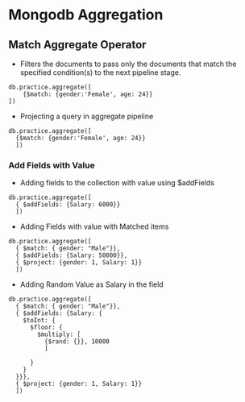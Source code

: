 # Mongodb Aggregation

## Match Aggregate Operator
- Filters the documents to pass only the documents that match the specified condition(s) to the next pipeline stage.
```
db.practice.aggregate([
    {$match: {gender:'Female', age: 24}}
])

```

- Projecting a query in aggregate pipeline
```
db.practice.aggregate([
  {$match: {gender:'Female', age: 24}}
  ])
```
### Add Fields with Value
- Adding fields to the collection with value using $addFields
```
db.practice.aggregate([
  { $addFields: {Salary: 6000}}
  ])
```
- Adding Fields with value with Matched items
```
db.practice.aggregate([
  { $match: { gender: "Male"}},
  { $addFields: {Salary: 50000}},
  { $project: {gender: 1, Salary: 1}}
  ])
```

- Adding Random Value as Salary in the field
```
db.practice.aggregate([
  { $match: { gender: "Male"}},
  { $addFields: {Salary: {
    $toInt: {
      $floor: {
        $multiply: [
          {$rand: {}}, 10000
          ]
        
      }
    }
  }}},
  { $project: {gender: 1, Salary: 1}}
  ])

```